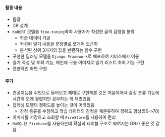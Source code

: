 #### 활동 내용
- 팀장
- DB 설계
- `KoBERT` 모델을 `fine-tuning`하여 사용자가 작성한 글의 감정을 분류
  - 학습 데이터 가공
  - 작성된 일기 내용을 문장별로 쪼개어 토큰화
  - 분석된 상위 3가지의 값을 반환하는 함수 구현
- 구현한 딥러닝 모델을 `Django Framework`로 배포하여 서비스에서 이용
- 일기 작성 및 조회 기능, 메인에 구슬 이미지로 일기 리스트 조회 기능 구현
- 전반적인 화면 구현
#### 후기
- 인공지능을 수업으로 들어보고 제대로 구현해본 것은 처음이어서 감정 분류 기능에 시간이 오래 걸렸지만 공부하는 게 재밌었음
- 딥러닝 모델의 정확도를 높이는 것이 어려웠음
  - 감정 종류를 수정하고 학습 데이터의 감정을 재분류하여 정확도 향상(50->70)
- 이미지를 저장하고 조회할 때 `FireStore`를 사용하여 편리
- `NoSQL인 Firebase`를 사용하는데 확실히 테이블 구조로 짜여지는 DB가 좋은 것 같음